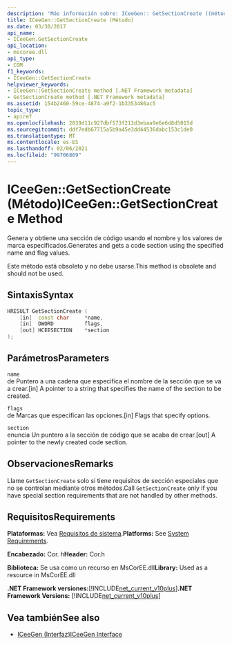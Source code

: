 ```yaml
---
description: 'Más información sobre: ICeeGen:: GetSectionCreate ((método)'
title: ICeeGen::GetSectionCreate (Método)
ms.date: 03/30/2017
api_name:
- ICeeGen.GetSectionCreate
api_location:
- mscoree.dll
api_type:
- COM
f1_keywords:
- ICeeGen::GetSectionCreate
helpviewer_keywords:
- ICeeGen::GetSectionCreate method [.NET Framework metadata]
- GetSectionCreate method [.NET Framework metadata]
ms.assetid: 154b2460-59ce-4874-a9f2-1b3353486ac5
topic_type:
- apiref
ms.openlocfilehash: 2839d11c927dbf573f213d3ebaa9e6e6d8d5015d
ms.sourcegitcommit: ddf7edb67715a5b9a45e3dd44536dabc153c1de0
ms.translationtype: MT
ms.contentlocale: es-ES
ms.lasthandoff: 02/06/2021
ms.locfileid: "99706869"
---
```

# <a name="iceegengetsectioncreate-method"></a><span data-ttu-id="5540a-103">ICeeGen::GetSectionCreate (Método)</span><span class="sxs-lookup"><span data-stu-id="5540a-103">ICeeGen::GetSectionCreate Method</span></span>

<span data-ttu-id="5540a-104">Genera y obtiene una sección de código usando el nombre y los valores de marca especificados.</span><span class="sxs-lookup"><span data-stu-id="5540a-104">Generates and gets a code section using the specified name and flag values.</span></span>  
  
 <span data-ttu-id="5540a-105">Este método está obsoleto y no debe usarse.</span><span class="sxs-lookup"><span data-stu-id="5540a-105">This method is obsolete and should not be used.</span></span>  
  
## <a name="syntax"></a><span data-ttu-id="5540a-106">Sintaxis</span><span class="sxs-lookup"><span data-stu-id="5540a-106">Syntax</span></span>  
  
```cpp  
HRESULT GetSectionCreate (  
    [in]  const char     *name,  
    [in]  DWORD          flags,  
    [out] HCEESECTION    *section  
);  
```  
  
## <a name="parameters"></a><span data-ttu-id="5540a-107">Parámetros</span><span class="sxs-lookup"><span data-stu-id="5540a-107">Parameters</span></span>  

 `name`  
 <span data-ttu-id="5540a-108">de Puntero a una cadena que especifica el nombre de la sección que se va a crear.</span><span class="sxs-lookup"><span data-stu-id="5540a-108">[in] A pointer to a string that specifies the name of the section to be created.</span></span>  
  
 `flags`  
 <span data-ttu-id="5540a-109">de Marcas que especifican las opciones.</span><span class="sxs-lookup"><span data-stu-id="5540a-109">[in] Flags that specify options.</span></span>  
  
 `section`  
 <span data-ttu-id="5540a-110">enuncia Un puntero a la sección de código que se acaba de crear.</span><span class="sxs-lookup"><span data-stu-id="5540a-110">[out] A pointer to the newly created code section.</span></span>  
  
## <a name="remarks"></a><span data-ttu-id="5540a-111">Observaciones</span><span class="sxs-lookup"><span data-stu-id="5540a-111">Remarks</span></span>  

 <span data-ttu-id="5540a-112">Llame `GetSectionCreate` solo si tiene requisitos de sección especiales que no se controlan mediante otros métodos.</span><span class="sxs-lookup"><span data-stu-id="5540a-112">Call `GetSectionCreate` only if you have special section requirements that are not handled by other methods.</span></span>  
  
## <a name="requirements"></a><span data-ttu-id="5540a-113">Requisitos</span><span class="sxs-lookup"><span data-stu-id="5540a-113">Requirements</span></span>  

 <span data-ttu-id="5540a-114">**Plataformas:** Vea [Requisitos de sistema](../../get-started/system-requirements.md).</span><span class="sxs-lookup"><span data-stu-id="5540a-114">**Platforms:** See [System Requirements](../../get-started/system-requirements.md).</span></span>  
  
 <span data-ttu-id="5540a-115">**Encabezado:** Cor. h</span><span class="sxs-lookup"><span data-stu-id="5540a-115">**Header:** Cor.h</span></span>  
  
 <span data-ttu-id="5540a-116">**Biblioteca:** Se usa como un recurso en MsCorEE.dll</span><span class="sxs-lookup"><span data-stu-id="5540a-116">**Library:** Used as a resource in MsCorEE.dll</span></span>  
  
 <span data-ttu-id="5540a-117">**.NET Framework versiones:**[!INCLUDE[net_current_v10plus](../../../../includes/net-current-v10plus-md.md)]</span><span class="sxs-lookup"><span data-stu-id="5540a-117">**.NET Framework Versions:** [!INCLUDE[net_current_v10plus](../../../../includes/net-current-v10plus-md.md)]</span></span>  
  
## <a name="see-also"></a><span data-ttu-id="5540a-118">Vea también</span><span class="sxs-lookup"><span data-stu-id="5540a-118">See also</span></span>

- [<span data-ttu-id="5540a-119">ICeeGen (Interfaz)</span><span class="sxs-lookup"><span data-stu-id="5540a-119">ICeeGen Interface</span></span>](iceegen-interface.md)
